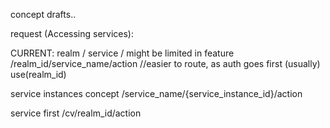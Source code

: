 concept drafts..

request (Accessing services):


CURRENT: realm / service / might be limited in feature
/realm_id/service_name/action
//easier to route, as auth goes first (usually)
use(realm_id)

service instances concept
/service_name/{service_instance_id}/action

service first
/cv/realm_id/action


